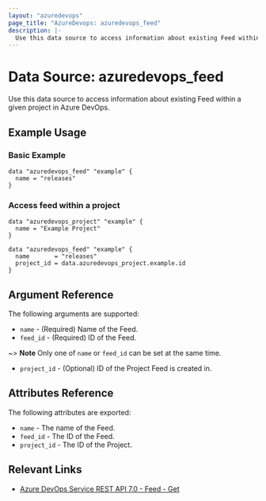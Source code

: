 ```yaml
---
layout: "azuredevops"
page_title: "AzureDevops: azuredevops_feed"
description: |-
  Use this data source to access information about existing Feed within a given project in Azure DevOps.
---
```


# Data Source: azuredevops_feed

Use this data source to access information about existing Feed within a given project in Azure DevOps.

## Example Usage

### Basic Example
```hcl
data "azuredevops_feed" "example" {
  name = "releases"
}
```

### Access feed within a project
```hcl
data "azuredevops_project" "example" {
  name = "Example Project"
}

data "azuredevops_feed" "example" {
  name       = "releases"
  project_id = data.azuredevops_project.example.id
}
```


## Argument Reference

The following arguments are supported:

- `name` - (Required) Name of the Feed.
- `feed_id` - (Required) ID of the Feed.

~> **Note** Only one of `name` or `feed_id` can be set at the same time.

- `project_id` - (Optional) ID of the Project Feed is created in.

## Attributes Reference

The following attributes are exported:

- `name` - The name of the Feed.
- `feed_id` - The ID of the Feed.
- `project_id` - The ID of the Project.

## Relevant Links

- [Azure DevOps Service REST API 7.0 - Feed - Get](https://learn.microsoft.com/en-us/rest/api/azure/devops/artifacts/feed-management/get-feed?view=azure-devops-rest-7.0)
